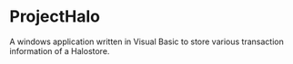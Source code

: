 # ProjectHalo
A windows application written in Visual Basic to store various transaction information of a Halostore.
